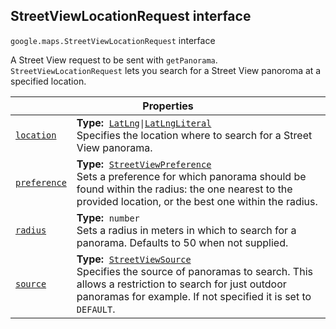 
<h2 id="StreetViewLocationRequest">StreetViewLocationRequest interface</h2>
<p>
<code><span itemprop="path">google.maps</span>.<span itemprop="name">StreetViewLocationRequest</span></code>
interface
</p>
<p>A Street View request to be sent with <code>getPanorama</code>. <code>StreetViewLocationRequest</code> lets you search for a Street View panoroma at a specified location.</p>
<div class="devsite-table-wrapper"><table class="properties responsive" summary="interface StreetViewLocationRequest - Properties">
<thead>
<tr><th colspan="2">Properties</th>
</tr></thead>
<tbody>
<tr id="StreetViewLocationRequest.location">
<td itemprop="property"><code><a class="secret-link" href="#StreetViewLocationRequest.location"><span>location</span></a></code></td>
<td><div><strong>Type:</strong>&nbsp; <code><a href="LatLng.md">LatLng</a>|<a href="LatLngLiteral.md">LatLngLiteral</a></code></div>
<div class="desc">Specifies the location where to search for a Street View panorama.</div></td>
</tr>
<tr id="StreetViewLocationRequest.preference">
<td itemprop="property"><code><a class="secret-link" href="#StreetViewLocationRequest.preference"><span>preference</span></a></code></td>
<td><div><strong>Type:</strong>&nbsp; <code><a href="StreetViewPreference.md">StreetViewPreference</a></code></div>
<div class="desc">Sets a preference for which panorama should be found within the radius: the one nearest to the provided location, or the best one within the radius.</div></td>
</tr>
<tr id="StreetViewLocationRequest.radius">
<td itemprop="property"><code><a class="secret-link" href="#StreetViewLocationRequest.radius"><span>radius</span></a></code></td>
<td><div><strong>Type:</strong>&nbsp; <code>number</code></div>
<div class="desc">Sets a radius in meters in which to search for a panorama. Defaults to 50 when not supplied.</div></td>
</tr>
<tr id="StreetViewLocationRequest.source">
<td itemprop="property"><code><a class="secret-link" href="#StreetViewLocationRequest.source"><span>source</span></a></code></td>
<td><div><strong>Type:</strong>&nbsp; <code><a href="StreetViewSource.md">StreetViewSource</a></code></div>
<div class="desc">Specifies the source of panoramas to search. This allows a restriction to search for just outdoor panoramas for example. If not specified it is set to <code>DEFAULT</code>.</div></td>
</tr>
</tbody>
</table></div>
<script src="replace_links.js"></script>

